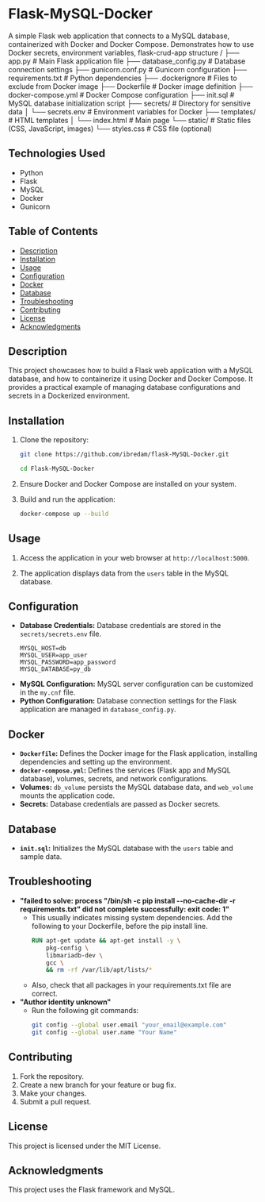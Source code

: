 # Flask-MySQL-Docker

A simple Flask web application that connects to a MySQL database, containerized with Docker and Docker Compose. Demonstrates how to use Docker secrets, environment variables, 
flask-crud-app structure /
├── app.py              # Main Flask application file
├── database_config.py  # Database connection settings
├── gunicorn.conf.py     # Gunicorn configuration
├── requirements.txt    # Python dependencies
├── .dockerignore        # Files to exclude from Docker image
├── Dockerfile          # Docker image definition
├── docker-compose.yml  # Docker Compose configuration
├── init.sql            # MySQL database initialization script
├── secrets/            # Directory for sensitive data
│   └── secrets.env      # Environment variables for Docker
├── templates/          # HTML templates
│   └── index.html        # Main page
└── static/             # Static files (CSS, JavaScript, images)
    └── styles.css        # CSS file (optional)


## Technologies Used

*   Python
*   Flask
*   MySQL
*   Docker
*   Gunicorn
## Table of Contents

- [Description](#description)
- [Installation](#installation)
- [Usage](#usage)
- [Configuration](#configuration)
- [Docker](#docker)
- [Database](#database)
- [Troubleshooting](#troubleshooting)
- [Contributing](#contributing)
- [License](#license)
- [Acknowledgments](#acknowledgments)

  

## Description

This project showcases how to build a Flask web application with a MySQL database, and how to containerize it using Docker and Docker Compose. It provides a practical example of managing database configurations and secrets in a Dockerized environment.

## Installation

1.  Clone the repository:

    ```bash
    git clone https://github.com/ibredam/flask-MySQL-Docker.git

    cd Flask-MySQL-Docker
    ```

2.  Ensure Docker and Docker Compose are installed on your system.

3.  Build and run the application:

    ```bash
    docker-compose up --build
    ```

## Usage

1.  Access the application in your web browser at `http://localhost:5000`.

2.  The application displays data from the `users` table in the MySQL database.

## Configuration

* **Database Credentials:** Database credentials are stored in the `secrets/secrets.env` file.
    ```
    MYSQL_HOST=db
    MYSQL_USER=app_user
    MYSQL_PASSWORD=app_password
    MYSQL_DATABASE=py_db
    ```
* **MySQL Configuration:** MySQL server configuration can be customized in the `my.cnf` file.
* **Python Configuration:** Database connection settings for the Flask application are managed in `database_config.py`.

## Docker

* **`Dockerfile`:** Defines the Docker image for the Flask application, installing dependencies and setting up the environment.
* **`docker-compose.yml`:** Defines the services (Flask app and MySQL database), volumes, secrets, and network configurations.
* **Volumes:** `db_volume` persists the MySQL database data, and `web_volume` mounts the application code.
* **Secrets:** Database credentials are passed as Docker secrets.

## Database

* **`init.sql`:** Initializes the MySQL database with the `users` table and sample data.


## Troubleshooting

* **"failed to solve: process "/bin/sh -c pip install --no-cache-dir -r requirements.txt" did not complete successfully: exit code: 1"**
    * This usually indicates missing system dependencies. Add the following to your Dockerfile, before the pip install line.
        ```dockerfile
        RUN apt-get update && apt-get install -y \
            pkg-config \
            libmariadb-dev \
            gcc \
            && rm -rf /var/lib/apt/lists/*
        ```
    * Also, check that all packages in your requirements.txt file are correct.
* **"Author identity unknown"**
    * Run the following git commands:
        ```bash
        git config --global user.email "your_email@example.com"
        git config --global user.name "Your Name"
        ```

## Contributing

1.  Fork the repository.
2.  Create a new branch for your feature or bug fix.
3.  Make your changes.
4.  Submit a pull request.

## License

This project is licensed under the MIT License.

## Acknowledgments

This project uses the Flask framework and MySQL.
